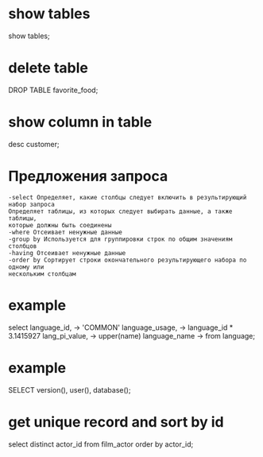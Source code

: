 # show tables
show tables;

# delete table
DROP TABLE favorite_food;

# show column in table
desc customer;

# Предложения запроса
    -select Определяет, какие столбцы следует включить в результирующий набор запроса
    Определяет таблицы, из которых следует выбирать данные, а также таблицы,
    которые должны быть соединены
    -where Отсеивает ненужные данные
    -group by Используется для группировки строк по общим значениям столбцов
    -having Отсеивает ненужные данные
    -order by Сортирует строки окончательного результирующего набора по одному или
    нескольким столбцам
# example

select language_id,
-> 'COMMON' language_usage,
-> language_id * 3.1415927 lang_pi_value,
-> upper(name) language_name
-> from language;

# example 
SELECT version(),
user(),
database();

# get unique record and sort by id
select distinct actor_id from film_actor order by actor_id;




